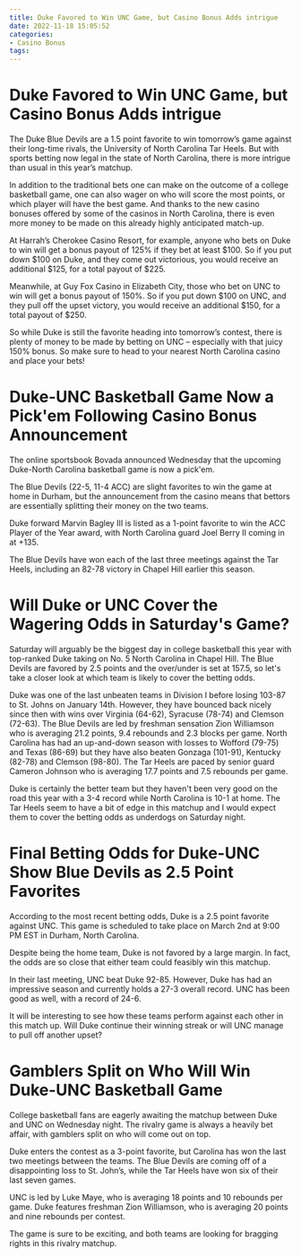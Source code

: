 ```yaml
---
title: Duke Favored to Win UNC Game, but Casino Bonus Adds intrigue 
date: 2022-11-18 15:05:52
categories:
- Casino Bonus
tags:
---
```



#  Duke Favored to Win UNC Game, but Casino Bonus Adds intrigue 

The Duke Blue Devils are a 1.5 point favorite to win tomorrow’s game against their long-time rivals, the University of North Carolina Tar Heels. But with sports betting now legal in the state of North Carolina, there is more intrigue than usual in this year’s matchup.

In addition to the traditional bets one can make on the outcome of a college basketball game, one can also wager on who will score the most points, or which player will have the best game. And thanks to the new casino bonuses offered by some of the casinos in North Carolina, there is even more money to be made on this already highly anticipated match-up.

At Harrah’s Cherokee Casino Resort, for example, anyone who bets on Duke to win will get a bonus payout of 125% if they bet at least $100. So if you put down $100 on Duke, and they come out victorious, you would receive an additional $125, for a total payout of $225.

Meanwhile, at Guy Fox Casino in Elizabeth City, those who bet on UNC to win will get a bonus payout of 150%. So if you put down $100 on UNC, and they pull off the upset victory, you would receive an additional $150, for a total payout of $250.

So while Duke is still the favorite heading into tomorrow’s contest, there is plenty of money to be made by betting on UNC – especially with that juicy 150% bonus. So make sure to head to your nearest North Carolina casino and place your bets!

#  Duke-UNC Basketball Game Now a Pick'em Following Casino Bonus Announcement 

The online sportsbook Bovada announced Wednesday that the upcoming Duke-North Carolina basketball game is now a pick'em.

The Blue Devils (22-5, 11-4 ACC) are slight favorites to win the game at home in Durham, but the announcement from the casino means that bettors are essentially splitting their money on the two teams.

Duke forward Marvin Bagley III is listed as a 1-point favorite to win the ACC Player of the Year award, with North Carolina guard Joel Berry II coming in at +135.

The Blue Devils have won each of the last three meetings against the Tar Heels, including an 82-78 victory in Chapel Hill earlier this season.

#  Will Duke or UNC Cover the Wagering Odds in Saturday's Game? 

Saturday will arguably be the biggest day in college basketball this year with top-ranked Duke taking on No. 5 North Carolina in Chapel Hill. The Blue Devils are favored by 2.5 points and the over/under is set at 157.5, so let's take a closer look at which team is likely to cover the betting odds. 

Duke was one of the last unbeaten teams in Division I before losing 103-87 to St. Johns on January 14th. However, they have bounced back nicely since then with wins over Virginia (64-62), Syracuse (78-74) and Clemson (72-63). The Blue Devils are led by freshman sensation Zion Williamson who is averaging 21.2 points, 9.4 rebounds and 2.3 blocks per game. North Carolina has had an up-and-down season with losses to Wofford (79-75) and Texas (86-69) but they have also beaten Gonzaga (101-91), Kentucky (82-78) and Clemson (98-80). The Tar Heels are paced by senior guard Cameron Johnson who is averaging 17.7 points and 7.5 rebounds per game. 

Duke is certainly the better team but they haven't been very good on the road this year with a 3-4 record while North Carolina is 10-1 at home. The Tar Heels seem to have a bit of edge in this matchup and I would expect them to cover the betting odds as underdogs on Saturday night.

#  Final Betting Odds for Duke-UNC Show Blue Devils as 2.5 Point Favorites 

According to the most recent betting odds, Duke is a 2.5 point favorite against UNC. This game is scheduled to take place on March 2nd at 9:00 PM EST in Durham, North Carolina. 

Despite being the home team, Duke is not favored by a large margin. In fact, the odds are so close that either team could feasibly win this matchup. 

In their last meeting, UNC beat Duke 92-85. However, Duke has had an impressive season and currently holds a 27-3 overall record. UNC has been good as well, with a record of 24-6. 

It will be interesting to see how these teams perform against each other in this match up. Will Duke continue their winning streak or will UNC manage to pull off another upset?

#  Gamblers Split on Who Will Win Duke-UNC Basketball Game

College basketball fans are eagerly awaiting the matchup between Duke and UNC on Wednesday night. The rivalry game is always a heavily bet affair, with gamblers split on who will come out on top.

Duke enters the contest as a 3-point favorite, but Carolina has won the last two meetings between the teams. The Blue Devils are coming off of a disappointing loss to St. John’s, while the Tar Heels have won six of their last seven games.

UNC is led by Luke Maye, who is averaging 18 points and 10 rebounds per game. Duke features freshman Zion Williamson, who is averaging 20 points and nine rebounds per contest.

The game is sure to be exciting, and both teams are looking for bragging rights in this rivalry matchup.